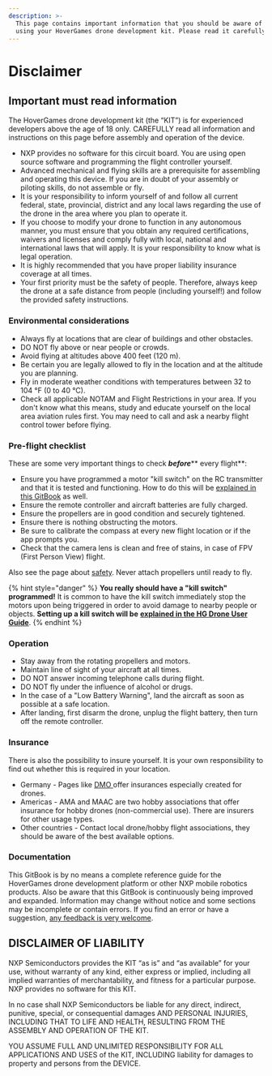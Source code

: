 ```yaml
---
description: >-
  This page contains important information that you should be aware of before
  using your HoverGames drone development kit. Please read it carefully.
---
```


# Disclaimer

## Important must read information  <a href="#important-must-read-information" id="important-must-read-information"></a>

The HoverGames drone development kit (the “KIT”) is for experienced developers above the age of 18 only. CAREFULLY read all information and instructions on this page before assembly and operation of the device.

* NXP provides no software for this circuit board. You are using open source software and programming the flight controller yourself.
* Advanced mechanical and flying skills are a prerequisite for assembling and operating this device. If you are in doubt of your assembly or piloting skills, do not assemble or fly.
* It is your responsibility to inform yourself of and follow all current federal, state, provincial, district and any local laws regarding the use of the drone in the area where you plan to operate it.
* If you choose to modify your drone to function in any autonomous manner, you must ensure that you obtain any required certifications, waivers and licenses and comply fully with local, national and international laws that will apply. It is your responsibility to know what is legal operation.
* It is highly recommended that you have proper liability insurance coverage at all times.
* Your first priority must be the safety of people. Therefore, always keep the drone at a safe distance from people (including yourself!) and follow the provided safety instructions.

### Environmental considerations  <a href="#environmental-considerations" id="environmental-considerations"></a>

* Always fly at locations that are clear of buildings and other obstacles.
* DO NOT fly above or near people or crowds.
* Avoid flying at altitudes above 400 feet (120 m).
* Be certain you are legally allowed to fly in the location and at the altitude you are planning.
* Fly in moderate weather conditions with temperatures between 32 to 104 °F (0 to 40 °C).
* Check all applicable NOTAM and Flight Restrictions in your area. If you don't know what this means, study and educate yourself on the local area aviation rules first. You may need to call and ask a nearby flight control tower before flying.

### Pre-flight checklist  <a href="#pre-flight-checklist" id="pre-flight-checklist"></a>

These are some very important things to check _**before**_** every flight**:

* Ensure you have programmed a motor "kill switch" on the RC transmitter and that it is tested and functioning. How to do this will be [explained in this GitBook](userguide/qgroundcontrol/radio-and-flight-modes.md#flight-modes) as well.&#x20;
* Ensure the remote controller and aircraft batteries are fully charged.
* Ensure the propellers are in good condition and securely tightened.
* Ensure there is nothing obstructing the motors.
* Be sure to calibrate the compass at every new flight location or if the app prompts you.
* Check that the camera lens is clean and free of stains, in case of FPV (First Person View) flight.

Also see the page about [safety](safety.md). Never attach propellers until ready to fly.

{% hint style="danger" %}
**You really should have a "kill switch" programmed!** It is common to have the kill switch immediately stop the motors upon being triggered in order to avoid damage to nearby people or objects. **Setting up a kill switch will be** [**explained in the HG Drone User Guide**](userguide/qgroundcontrol/radio-and-flight-modes.md#flight-modes).
{% endhint %}

### Operation  <a href="#operation" id="operation"></a>

* Stay away from the rotating propellers and motors.
* Maintain line of sight of your aircraft at all times.
* DO NOT answer incoming telephone calls during flight.
* DO NOT fly under the influence of alcohol or drugs.
* In the case of a "Low Battery Warning", land the aircraft as soon as possible at a safe location.
* After landing, first disarm the drone, unplug the flight battery, then turn off the remote controller.

### Insurance <a href="#insurance" id="insurance"></a>

There is also the possibility to insure yourself. It is your own responsibility to find out whether this is required in your location.

* Germany - Pages like [DMO ](https://www.deutsche-modellsport-organisation.de/en/insurances/application.html)offer insurances especially created for drones.
* Americas - AMA and MAAC are two hobby associations that offer insurance for hobby drones (non-commercial use). There are insurers for other usage types.
* Other countries - Contact local drone/hobby flight associations, they should be aware of the best available options.

### Documentation

This GitBook is by no means a complete reference guide for the HoverGames drone development platform or other NXP mobile robotics products. Also be aware that this GitBook is continuously being improved and expanded. Information may change without notice and some sections may be incomplete or contain errors. If you find an error or have a suggestion, [any feedback is very welcome](contact.md#contact-the-hovergames-team).

## DISCLAIMER OF LIABILITY  <a href="#disclaimer-of-liability" id="disclaimer-of-liability"></a>

NXP Semiconductors provides the KIT “as is” and “as available” for your use, without warranty of any kind, either express or implied, including all implied warranties of merchantability, and fitness for a particular purpose. NXP provides no software for this KIT.

In no case shall NXP Semiconductors be liable for any direct, indirect, punitive, special, or consequential damages AND PERSONAL INJURIES, INCLUDING THAT TO LIFE AND HEALTH, RESULTING FROM THE ASSEMBLY AND OPERATION OF THE KIT.

YOU ASSUME FULL AND UNLIMITED RESPONSIBILITY FOR ALL APPLICATIONS AND USES of the KIT, INCLUDING liability for damages to property and persons from the DEVICE.
